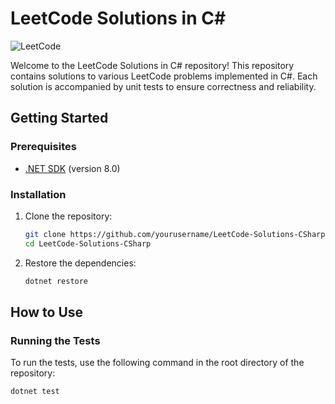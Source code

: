 # LeetCode Solutions in C#

![LeetCode](https://leetcode.com/static/images/LeetCode_Sharing.png)

Welcome to the LeetCode Solutions in C# repository! This repository contains solutions to various LeetCode problems implemented in C#. Each solution is accompanied by unit tests to ensure correctness and reliability.

## Getting Started

### Prerequisites

- [.NET SDK](https://dotnet.microsoft.com/download) (version 8.0)


### Installation

1. Clone the repository:
    ```bash
    git clone https://github.com/yourusername/LeetCode-Solutions-CSharp.git
    cd LeetCode-Solutions-CSharp
    ```

2. Restore the dependencies:
    ```bash
    dotnet restore
    ```

## How to Use

### Running the Tests

To run the tests, use the following command in the root directory of the repository:
```bash
dotnet test